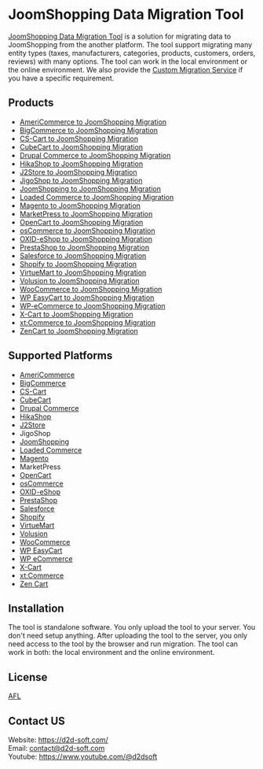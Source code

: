 # JoomShopping Data Migration Tool
[JoomShopping Data Migration Tool](https://d2d-soft.com/41-joomshopping-migration) is a solution for migrating data to JoomShopping from the another platform. The tool support migrating many entity types (taxes, manufacturers, categories, products, customers, orders, reviews) with many options. The tool can work in the local environment or the online environment. We also provide the [Custom Migration Service](https://d2d-soft.com/migration-services/296-data-migration-customization.html) if you have a specific requirement. 

## Products
- [AmeriCommerce to JoomShopping Migration](https://d2d-soft.com/joomshopping-migration/769-7246-americommerce-to-joomshopping-migration-tool.html#/72-entities-1000)
- [BigCommerce to JoomShopping Migration](https://d2d-soft.com/joomshopping-migration/611-2602-bigcommerce-to-joomshopping-migration-tool.html#/72-entities-1000)
- [CS-Cart to JoomShopping Migration](https://d2d-soft.com/joomshopping-migration/612-2607-cs-cart-to-joomshopping-migration-tool.html#/72-entities-1000)
- [CubeCart to JoomShopping Migration](https://d2d-soft.com/joomshopping-migration/613-2612-cubecart-to-joomshopping-migration-tool.html#/72-entities-1000)
- [Drupal Commerce to JoomShopping Migration](https://d2d-soft.com/joomshopping-migration/614-drupal-commerce-to-joomshopping-migration-service.html)
- [HikaShop to JoomShopping Migration](https://d2d-soft.com/joomshopping-migration/615-2617-hikashop-to-joomshopping-migration-tool.html#/72-entities-1000)
- [J2Store to JoomShopping Migration](https://d2d-soft.com/joomshopping-migration/616-2622-j2store-to-joomshopping-migration-tool.html#/72-entities-1000)
- [JigoShop to JoomShopping Migration](https://d2d-soft.com/joomshopping-migration/617-2627-jigoshop-to-joomshopping-migration-tool.html#/72-entities-1000)
- [JoomShopping to JoomShopping Migration](https://d2d-soft.com/joomshopping-migration/618-2632-joomshopping-to-joomshopping-migration-tool.html#/72-entities-1000)
- [Loaded Commerce to JoomShopping Migration](https://d2d-soft.com/joomshopping-migration/619-2637-loaded-to-joomshopping-migration-tool.html#/72-entities-1000)
- [Magento to JoomShopping Migration](https://d2d-soft.com/joomshopping-migration/620-2642-magento-to-joomshopping-migration-tool.html#/72-entities-1000)
- [MarketPress to JoomShopping Migration](https://d2d-soft.com/joomshopping-migration/621-2647-marketpress-to-joomshopping-migration-tool.html#/72-entities-1000)
- [OpenCart to JoomShopping Migration](https://d2d-soft.com/joomshopping-migration/622-2652-opencart-to-joomshopping-migration-tool.html#/72-entities-1000)
- [osCommerce to JoomShopping Migration](https://d2d-soft.com/joomshopping-migration/623-2657-oscommerce-to-joomshopping-migration-tool.html#/72-entities-1000)
- [OXID-eShop to JoomShopping Migration](https://d2d-soft.com/joomshopping-migration/624-2662-oxid-eshop-to-joomshopping-migration-tool.html#/72-entities-1000)
- [PrestaShop to JoomShopping Migration](https://d2d-soft.com/joomshopping-migration/625-2667-prestashop-to-joomshopping-migration-tool.html#/72-entities-1000)
- [Salesforce to JoomShopping Migration](https://d2d-soft.com/joomshopping-migration/717-6715-salesforce-to-joomshopping-migration-tool.html#/72-entities-1000)
- [Shopify to JoomShopping Migration](https://d2d-soft.com/joomshopping-migration/626-2672-shopify-to-joomshopping-migration-tool.html#/72-entities-1000)
- [VirtueMart to JoomShopping Migration](https://d2d-soft.com/joomshopping-migration/627-2677-virtuemart-to-joomshopping-migration-tool.html#/72-entities-1000)
- [Volusion to JoomShopping Migration](https://d2d-soft.com/joomshopping-migration/640-5912-volusion-to-joomshopping-migration-tool.html#/72-entities-1000)
- [WooCommerce to JoomShopping Migration](https://d2d-soft.com/joomshopping-migration/628-2682-woocommerce-to-joomshopping-migration-tool.html#/72-entities-1000)
- [WP EasyCart to JoomShopping Migration](https://d2d-soft.com/joomshopping-migration/666-6187-wpeasycart-to-joomshopping-migration-tool.html#/72-entities-1000)
- [WP-eCommerce to JoomShopping Migration](https://d2d-soft.com/joomshopping-migration/629-2687-wp-ecommerce-to-joomshopping-migration-tool.html#/72-entities-1000)
- [X-Cart to JoomShopping Migration](https://d2d-soft.com/joomshopping-migration/630-2692-x-cart-to-joomshopping-migration-tool.html#/72-entities-1000)
- [xt:Commerce to JoomShopping Migration](https://d2d-soft.com/joomshopping-migration/631-2697-xtcommerce-to-joomshopping-migration-tool.html#/72-entities-1000)
- [ZenCart to JoomShopping Migration](https://d2d-soft.com/joomshopping-migration/632-2702-zencart-to-joomshopping-migration-tool.html#/72-entities-1000)

## Supported Platforms
- [AmeriCommerce](https://www.americommerce.com/)
- [BigCommerce](https://www.bigcommerce.com/)
- [CS-Cart](https://www.cs-cart.com/)
- [CubeCart](https://www.cubecart.com/)
- [Drupal Commerce](https://drupalcommerce.org/)
- [HikaShop](https://www.hikashop.com/)
- [J2Store](https://www.j2store.org/)
- JigoShop
- [JoomShopping](https://extensions.joomla.org/extension/joomshopping/)
- [Loaded Commerce](https://loadedcommerce.com/)
- [Magento](https://magento.com/)
- MarketPress
- [OpenCart](https://www.opencart.com/)
- [osCommerce](https://www.oscommerce.com/)
- [OXID-eShop](https://www.oxid-esales.com)
- [PrestaShop](https://www.prestashop.com)
- [Salesforce](https://www.salesforce.com/)
- [Shopify](https://www.shopify.com/)
- [VirtueMart](https://virtuemart.net/)
- [Volusion](https://volusion.com/)
- [WooCommerce](https://woocommerce.com/)
- [WP EasyCart](https://www.wpeasycart.com/)
- [WP eCommerce](https://wpecommerce.org/)
- [X-Cart](https://www.x-cart.com/)
- [xt:Commerce](https://www.xt-commerce.com/)
- [Zen Cart](https://www.zen-cart.com/)

## Installation
The tool is standalone software. You only upload the tool to your server. You don't need setup anything. After uploading the tool to the server, you only need access to the tool by the browser and run migration. The tool can work in both: the local environment and the online environment.

## License

[AFL](https://d2d-soft.com/license/AFL.txt)

## Contact US
Website: https://d2d-soft.com/ \
Email: contact@d2d-soft.com \
Youtube: https://www.youtube.com/@d2dsoft 